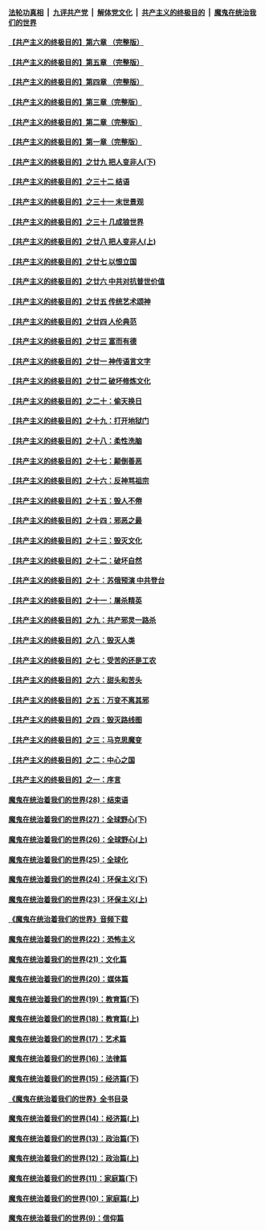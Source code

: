 

####  [法轮功真相](../../../../basic/blob/master/README.md?t=05240901) &nbsp;|&nbsp; [九评共产党](../../../../9ping.md/blob/master/README.md?t=05240901) &nbsp;|&nbsp; [解体党文化](../../../../jtdwh.md/blob/master/README.md?t=05240901)  &nbsp;|&nbsp; [共产主义的终极目的](../../../../gczydzjmd.md/blob/master/README.md?t=05240901) &nbsp;|&nbsp; [魔鬼在统治我们的世界](../../../../mgztzwmdsj.md/blob/master/README.md?t=05240901) 

#### [【共产主义的终极目的】第六章 （完整版）](../pages/nsc422/n11428913.md?t=05240901) 

#### [【共产主义的终极目的】第五章 （完整版）](../pages/nsc422/n11428912.md?t=05240901) 

#### [【共产主义的终极目的】第四章 （完整版）](../pages/nsc422/n11428907.md?t=05240901) 

#### [【共产主义的终极目的】第三章（完整版）](../pages/nsc422/n11428848.md?t=05240901) 

#### [【共产主义的终极目的】第二章（完整版）](../pages/nsc422/n11428831.md?t=05240901) 

#### [【共产主义的终极目的】第一章（完整版）](../pages/nsc422/n11417651.md?t=05240901) 

#### [【共产主义的终极目的】之廿九 把人变非人(下)](../pages/nsc422/n11344140.md?t=05240901) 

#### [【共产主义的终极目的】之三十二 结语](../pages/nsc422/n11360535.md?t=05240901) 

#### [【共产主义的终极目的】之三十一 末世景观](../pages/nsc422/n11351129.md?t=05240901) 

#### [【共产主义的终极目的】之三十 几成狼世界](../pages/nsc422/n11348280.md?t=05240901) 

#### [【共产主义的终极目的】之廿八 把人变非人(上)](../pages/nsc422/n11340492.md?t=05240901) 

#### [【共产主义的终极目的】之廿七 以恨立国](../pages/nsc422/n11336944.md?t=05240901) 

#### [【共产主义的终极目的】之廿六 中共对抗普世价值](../pages/nsc422/n11324785.md?t=05240901) 

#### [【共产主义的终极目的】之廿五 传统艺术颂神](../pages/nsc422/n11296396.md?t=05240901) 

#### [【共产主义的终极目的】之廿四 人伦典范](../pages/nsc422/n11296397.md?t=05240901) 

#### [【共产主义的终极目的】之廿三 富而有德](../pages/nsc422/n11283598.md?t=05240901) 

#### [【共产主义的终极目的】之廿一 神传语言文字](../pages/nsc422/n11263265.md?t=05240901) 

#### [【共产主义的终极目的】之廿二 破坏修炼文化](../pages/nsc422/n11245728.md?t=05240901) 

#### [【共产主义的终极目的】之二十：偷天换日](../pages/nsc422/n11238846.md?t=05240901) 

#### [【共产主义的终极目的】之十九：打开地狱门](../pages/nsc422/n11206376.md?t=05240901) 

#### [【共产主义的终极目的】之十八：柔性洗脑](../pages/nsc422/n11199994.md?t=05240901) 

#### [【共产主义的终极目的】之十七：颠倒善恶](../pages/nsc422/n11179782.md?t=05240901) 

#### [【共产主义的终极目的】之十六：反神骂祖宗](../pages/nsc422/n11166798.md?t=05240901) 

#### [【共产主义的终极目的】之十五：毁人不倦](../pages/nsc422/n11166792.md?t=05240901) 

#### [【共产主义的终极目的】之十四：邪恶之最](../pages/nsc422/n11150249.md?t=05240901) 

#### [【共产主义的终极目的】之十三：毁灭文化](../pages/nsc422/n11135227.md?t=05240901) 

#### [【共产主义的终极目的】之十二：破坏自然](../pages/nsc422/n11135214.md?t=05240901) 

#### [【共产主义的终极目的】之十：苏俄预演 中共登台](../pages/nsc422/n11118424.md?t=05240901) 

#### [【共产主义的终极目的】之十一：屠杀精英](../pages/nsc422/n11118442.md?t=05240901) 

#### [【共产主义的终极目的】之九：共产邪灵一路杀](../pages/nsc422/n11114139.md?t=05240901) 

#### [【共产主义的终极目的】之八：毁灭人类](../pages/nsc422/n11108503.md?t=05240901) 

#### [【共产主义的终极目的】之七：受苦的还是工农](../pages/nsc422/n11101809.md?t=05240901) 

#### [【共产主义的终极目的】之六：甜头和苦头](../pages/nsc422/n11096971.md?t=05240901) 

#### [【共产主义的终极目的】之五：万变不离其邪](../pages/nsc422/n11091285.md?t=05240901) 

#### [【共产主义的终极目的】之四：毁灭路线图](../pages/nsc422/n11086284.md?t=05240901) 

#### [【共产主义的终极目的】之三：马克思魔变](../pages/nsc422/n11061941.md?t=05240901) 

#### [【共产主义的终极目的】之二：中心之国](../pages/nsc422/n11047728.md?t=05240901) 

#### [【共产主义的终极目的】之一：序言](../pages/nsc422/n11086077.md?t=05240901) 

#### [魔鬼在统治着我们的世界(28)：结束语](../pages/nsc422/n10936246.md?t=05240901) 

#### [魔鬼在统治着我们的世界(27)：全球野心(下)](../pages/nsc422/n10928319.md?t=05240901) 

#### [魔鬼在统治着我们的世界(26)：全球野心(上)](../pages/nsc422/n10900318.md?t=05240901) 

#### [魔鬼在统治着我们的世界(25)：全球化](../pages/nsc422/n10788205.md?t=05240901) 

#### [魔鬼在统治着我们的世界(24)：环保主义(下)](../pages/nsc422/n10695307.md?t=05240901) 

#### [魔鬼在统治着我们的世界(23)：环保主义(上)](../pages/nsc422/n10688613.md?t=05240901) 

#### [《魔鬼在统治着我们的世界》音频下载](../pages/nsc422/n10635553.md?t=05240901) 

#### [魔鬼在统治着我们的世界(22)：恐怖主义](../pages/nsc422/n10614727.md?t=05240901) 

#### [魔鬼在统治着我们的世界(21)：文化篇](../pages/nsc422/n10597706.md?t=05240901) 

#### [魔鬼在统治着我们的世界(20)：媒体篇](../pages/nsc422/n10586579.md?t=05240901) 

#### [魔鬼在统治着我们的世界(19)：教育篇(下)](../pages/nsc422/n10564808.md?t=05240901) 

#### [魔鬼在统治着我们的世界(18)：教育篇(上)](../pages/nsc422/n10526970.md?t=05240901) 

#### [魔鬼在统治着我们的世界(17)：艺术篇](../pages/nsc422/n10499093.md?t=05240901) 

#### [魔鬼在统治着我们的世界(16)：法律篇](../pages/nsc422/n10485969.md?t=05240901) 

#### [魔鬼在统治着我们的世界(15)：经济篇(下)](../pages/nsc422/n10469975.md?t=05240901) 

#### [《魔鬼在统治着我们的世界》全书目录](../pages/nsc422/n10464261.md?t=05240901) 

#### [魔鬼在统治着我们的世界(14)：经济篇(上)](../pages/nsc422/n10457370.md?t=05240901) 

#### [魔鬼在统治着我们的世界(13)：政治篇(下)](../pages/nsc422/n10448270.md?t=05240901) 

#### [魔鬼在统治着我们的世界(12)：政治篇(上)](../pages/nsc422/n10444576.md?t=05240901) 

#### [魔鬼在统治着我们的世界(11)：家庭篇(下)](../pages/nsc422/n10440961.md?t=05240901) 

#### [魔鬼在统治着我们的世界(10)：家庭篇(上)](../pages/nsc422/n10435448.md?t=05240901) 

#### [魔鬼在统治着我们的世界(9)：信仰篇](../pages/nsc422/n10432159.md?t=05240901) 

